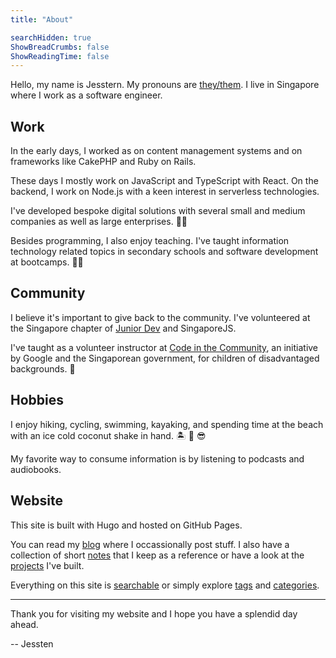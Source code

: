 ```yaml
---
title: "About"

searchHidden: true
ShowBreadCrumbs: false
ShowReadingTime: false
---
```


Hello, my name is Jesstern. My pronouns are [they/them](https://pronoun.is/they/). I live in Singapore where I work as a software engineer. 

## Work

In the early days, I  worked as on content management systems and on frameworks like CakePHP and Ruby on Rails. 

These days I mostly work on JavaScript and TypeScript with React. On the backend, I work on Node.js with a keen interest in serverless technologies. 

I've developed bespoke digital solutions with several small and medium companies as well as large enterprises. 🧑‍💻

Besides programming, I also enjoy teaching. I've taught information technology related topics in secondary schools and software development at bootcamps. 🧑‍🏫 

## Community

I believe it's important to give back to the community. I've volunteered at the Singapore chapter of [Junior Dev](https://juniordev.io/) and SingaporeJS. 

I've taught as a volunteer instructor at [Code in the Community](https://codeinthecommunity.com/), an initiative by Google and the Singaporean government, for children of disadvantaged backgrounds. 💞

## Hobbies

I enjoy hiking, cycling, swimming, kayaking, and spending time at the beach with an ice cold coconut shake in hand. 🏝 🥥 😎

My favorite way to consume information is by listening to podcasts and audiobooks. 

## Website

This site is built with Hugo and hosted on GitHub Pages. 

You can read my [blog](/blog) where I occassionally post stuff. I also have a collection of short [notes](/notes) that I keep as a reference or have a look at the [projects](/projects) I've built.

Everything on this site is [searchable](/search) or simply explore [tags](/tags) and [categories](/categories).

---

Thank you for visiting my website and I hope you have a splendid day ahead.

-- Jessten